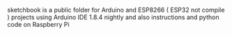 sketchbook
is a public folder for Arduino and ESP8266 ( ESP32 not compile )  projects
using Arduino IDE 1.8.4 nightly
and also instructions and python code 
on Raspberry Pi
